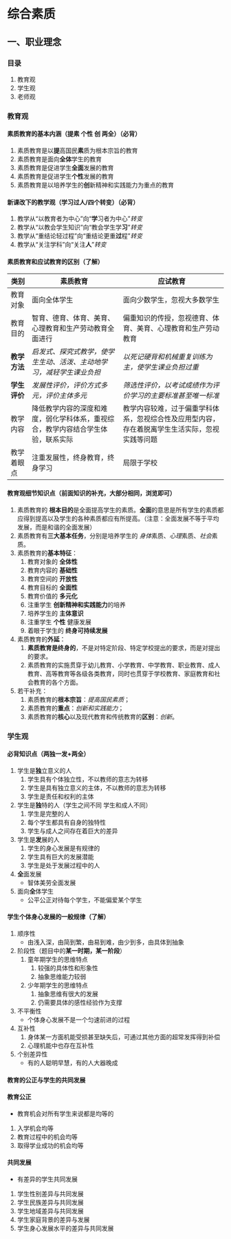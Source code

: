 # 综合素质
## 一、职业理念
### 目录
1. 教育观
2. 学生观
3. 老师观

### 教育观
#### 素质教育的基本内涵（提素 个性 创 两全）（必背）
1. 素质教育是以**提**高国民**素**质为根本宗旨的教育
2. 素质教育是面向**全体**学生的教育
3. 素质教育是促进学生**全面**发展的教育
4. 素质教育是促进学生**个性**发展的教育
5. 素质教育是以培养学生的**创**新精神和实践能力为重点的教育

#### 新课改下的教学观（学习过人/四个转变）（必背）
1. 教学从“以教育者为中心”向“**学**习者为中心”*转变*
2. 教学从“以教会学生知识”向“教会学生学**习**”*转变*
3. 教学从“重结论轻过程”向“重结论更重**过**程”*转变*
4. 教学从“关注学科”向“关注**人**”*转变*

#### 素质教育和应试教育的区别（了解）

| 类别         | 素质教育                                                                         | 应试教育                                                                                       |
|------------|-------------------------------------------------------------------------------- |---------------------------------------------------------------------------------------------- |
| 教育对象     | 面向全体学生                                                                     | 面向少数学生，忽视大多数学生                                                                   |
| 教育目的     | 智育、德育、体育、美育、心理教育和生产劳动教育全面进行                           | 偏重知识的传授，忽视德育、体育、美育、心理教育和生产劳动教育                                   |
| **教学方法** | *启发式、探究式教学，使学生生动、活泼、主动地学习，减轻学生课业负担*             | *以死记硬背和机械重复训练为主，使学生课业负担过重*                                             |
| **学生评价** | *发展性评价，评价方式多元，评价主体多元*                                         | *筛选性评价，以考试成绩作为评价学习的主要标准甚至唯一标准*                                     |
| 教学内容     | 降低教学内容的深度和难度，弱化学科体系，重视综合，教学内容结合学生体验，联系实际 | 教学内容较难，过于偏重学科体系，忽视综合性及应用型内容，存在着脱离学生生活实际，忽视实践等问题 |
| 教学着眼点   | 注重发展性，终身教育，终身学习                                                   | 局限于学校                                                                                     |

#### 教育观细节知识点（前面知识的补充，大部分相同，浏览即可）
1. 素质教育的 **根本目的**是全面提高学生的素质。**全面**的意思是所有学生的素质都应得到提高以及学生的各种素质都应有所提高。（注意：全面发展不等于平均发展，而是和谐的全面发展）
2. 素质教育有**三大基本任务**，分别是培养学生的 *身体*素质、*心理*素质、*社会*素质。
3. 素质教育的**基本特征**：
   1. 教育对象的 **全体性**
   2. 教育内容的 **基础性**
   3. 教育空间的 **开放性**
   4. 教育目标的 **全面性**
   5. 教育价值的 **多元化**
   6. 注重学生 **创新精神和实践能力**的培养
   7. 培养学生的 **主体意识** 
   8. 注重学生 **个性** 健康发展 
   9. 着眼于学生的 **终身可持续发展**
4. 素质教育的**外延**：
   1. **素质教育是终身的**，不是对特定阶段、特定学校提出的要求，而是对提出的要求。
   2. 素质教育的实施贯穿于幼儿教育、小学教育、中学教育、职业教育、成人教育、高等教育等各级各类教育，同时也贯穿于学校教育、家庭教育和社会教育的各个方面。
5. 若干补充：
   1. 素质教育的**根本宗旨**：*提高国民素质*；
   2. 素质教育的**重点**：*创新和实践能力*；
   3. 素质教育的**核心**以及现代教育和传统教育的**区别**：*创新*。

### 学生观

#### 必背知识点（两独一发+两全）
1. 学生是**独**立意义的人
   1. 学生具有个体独立性，不以教师的意志为转移
   2. 学生是具有独立意义的主体，不以教师的意志为转移
   3. 学生是责任和权利的主体
2. 学生是**独**特的人（学生之间不同 学生和成人不同）
   1. 学生是完整的人
   2. 每个学生都具有自身的独特性
   3. 学生与成人之间存在着巨大的差异
3. 学生是**发**展的人
   1. 学生的身心发展是有规律的
   2. 学生具有巨大的发展潜能
   3. 学生是处于发展过程中的人
4. **全**面发展
   - 智体美劳全面发展
5. 面向**全**体学生
   - 公平公正对待每个学生，不能偏爱某个学生

#### 学生个体身心发展的一般规律（了解）
1. 顺序性
    - 由浅入深，由简到繁，由易到难，由少到多，由具体到抽象
2. 阶段性（题目中的**某一时期，某一阶段**）
   1. 童年期学生的思维特点
      1. 较强的具体性和形象性
      2. 抽象思维能力较弱
   2. 少年期学生的思维特点
      1. 抽象思维有很大的发展
      2. 仍需要具体的感性经验作为支撑
3. 不平衡性
   - 个体身心发展不是一个匀速前进的过程
4. 互补性
   1. 身体某一方面机能受损甚至缺失后，可通过其他方面的超常发挥得到补偿
   2. 心理机能中也存在互补性
5. 个别差异性
    - 有的人聪明早慧，有的人大器晚成

#### 教育的公正与学生的共同发展
#### 教育公正
- 教育机会对所有学生来说都是均等的
1. 入学机会均等
2. 教育过程中的机会均等
3. 取得学业成功的机会均等
#### 共同发展
- 有差异的学生共同发展
1. 学生性别差异与共同发展
2. 学生民族差异与共同发展
3. 学生地域差异与共同发展
4. 学生家庭背景的差异与发展
5. 学生身心发展水平的差异与共同发展

